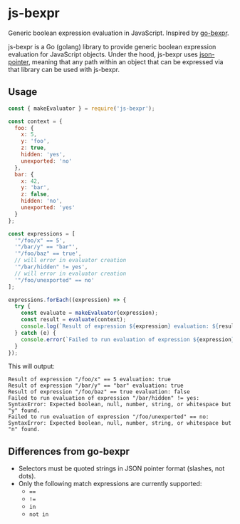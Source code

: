 # js-bexpr

Generic boolean expression evaluation in JavaScript.
Inspired by [go-bexpr](https://github.com/hashicorp/go-bexpr).

js-bexpr is a Go (golang) library to provide generic boolean expression
evaluation for JavaScript objects. Under the hood, js-bexpr uses
[json-pointer][json-pointer], meaning that any path within an object that can be
expressed via that library can be used with js-bexpr.

[json-pointer]: https://github.com/manuelstofer/json-pointer

## Usage

```js
const { makeEvaluator } = require('js-bexpr');

const context = {
  foo: {
    x: 5,
    y: 'foo',
    z: true,
    hidden: 'yes',
    unexported: 'no'
  },
  bar: {
    x: 42,
    y: 'bar',
    z: false,
    hidden: 'no',
    unexported: 'yes'
  }
};

const expressions = [
  '"/foo/x" == 5',
  '"/bar/y" == "bar"',
  '"/foo/baz" == true',
  // will error in evaluator creation
  '"/bar/hidden" != yes',
  // will error in evaluator creation
  '"/foo/unexported" == no'
];

expressions.forEach((expression) => {
  try {
    const evaluate = makeEvaluator(expression);
    const result = evaluate(context);
    console.log(`Result of expression ${expression} evaluation: ${result}`);
  } catch (e) {
    console.error(`Failed to run evaluation of expression ${expression}: ${e}`);
  }
});
```

This will output:

```
Result of expression "/foo/x" == 5 evaluation: true
Result of expression "/bar/y" == "bar" evaluation: true
Result of expression "/foo/baz" == true evaluation: false
Failed to run evaluation of expression "/bar/hidden" != yes: SyntaxError: Expected boolean, null, number, string, or whitespace but "y" found.
Failed to run evaluation of expression "/foo/unexported" == no: SyntaxError: Expected boolean, null, number, string, or whitespace but "n" found.
```

## Differences from go-bexpr

- Selectors must be quoted strings in JSON pointer format (slashes, not dots).
- Only the following match expressions are currently supported:
  - `==`
  - `!=`
  - `in`
  - `not in`
